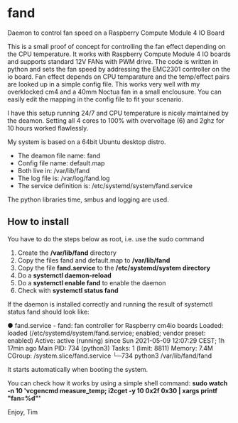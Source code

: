 # fand
Daemon to control fan speed on a Raspberry Compute Module 4 IO Board

This is a small proof of concept for controlling the fan effect depending on the CPU temperature.
It works with Raspberry Compute Module 4 IO boards and supports standard 12V FANs with PWM drive.
The code is written in python and sets the fan speed by addressing the EMC2301 controller on the io board. Fan effect depends on CPU temparature and the temp/effect pairs are looked up in a simple config file. This works very well with my overklocked cm4 and a 40mm Noctua fan in a small enclousure. You can easily edit the mapping in the config file to fit your scenario.

I have this setup running 24/7 and CPU temperature is nicely maintained by the deamon. Setting all 4 cores to 100% with overvoltage (6) and 2ghz for 10 hours worked flawlessly.

My system is based on a 64bit Ubuntu desktop distro.



- The deamon file name: fand
- Config file name: default.map
- Both live in: /var/lib/fand
- The log file is: /var/log/fand.log
- The service definition is: /etc/systemd/system/fand.service

The python libraries time, smbus and logging are used.

## How to install

You have to do the steps below as root, i.e. use the sudo command

1. Create the **/var/lib/fand** directory
2. Copy the files fand and default.map to **/var/lib/fand**
3. Copy the file **fand.service** to the **/etc/systemd/system directory**
4. Do a **systemctl daemon-reload**
5. Do a **systemctl enable fand** to enable the daemon
6. Check with **systemctl status fand**

If the daemon is installed correctly and running the result of systemctl status fand should look like:

● fand.service - fand: fan controller for Raspberry cm4io boards
     Loaded: loaded (/etc/systemd/system/fand.service; enabled; vendor preset: enabled)
     Active: active (running) since Sun 2021-05-09 12:07:29 CEST; 1h 17min ago
   Main PID: 734 (python3)
      Tasks: 1 (limit: 8811)
     Memory: 7.4M
     CGroup: /system.slice/fand.service
             └─734 python3 /var/lib/fand/fand

It starts automatically when booting the system.

You can check how it works by using a simple shell command: **sudo watch -n 10 'vcgencmd measure_temp; i2cget -y 10 0x2f 0x30 | xargs printf "fan=%d"'**


Enjoy,
Tim
